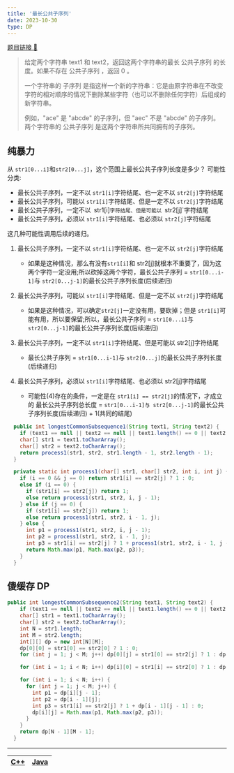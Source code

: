 ```yaml
---
title: '最长公共子序列'
date: 2023-10-30
type: DP
---
```


[题目链接 🔗](https://leetcode.cn/problems/longest-common-subsequence)

> 给定两个字符串 text1 和 text2，返回这两个字符串的最长 公共子序列 的长度。如果不存在 公共子序列 ，返回 0 。
>
> 一个字符串的 子序列 是指这样一个新的字符串：它是由原字符串在不改变字符的相对顺序的情况下删除某些字符（也可以不删除任何字符）后组成的新字符串。
>
> 例如，"ace" 是 "abcde" 的子序列，但 "aec" 不是 "abcde" 的子序列。
> 两个字符串的 公共子序列 是这两个字符串所共同拥有的子序列。

## 纯暴力

从 `str1[0...i]`和`str2[0...j]`，这个范围上最长公共子序列长度是多少？
可能性分类:

- 最长公共子序列，一定不以 `str1[i]`字符结尾、也一定不以 `str2[j]`字符结尾
- 最长公共子序列，可能以 `str1[i]`字符结尾、但是一定不以 `str2[j]`字符结尾
- 最长公共子序列，一定不以` `str1[i]`字符结尾、但是可能以 `str2[j]`字符结尾
- 最长公共子序列，必须以 `str1[i]`字符结尾、也必须以 `str2[j]`字符结尾

这几种可能性调用后续的递归。

1.  最长公共子序列，一定不以 `str1[i]`字符结尾、也一定不以 `str2[j]`字符结尾

    - 如果是这种情况，那么有没有`str1[i]`和 str2[j]就根本不重要了，因为这两个字符一定没用;所以砍掉这两个字符，最长公共子序列 = `str1[0...i-1]`与 `str2[0...j-1]`的最长公共子序列长度(后续递归)

2.  最长公共子序列，可能以 `str1[i]`字符结尾、但是一定不以 `str2[j]`字符结尾

    - 如果是这种情况，可以确定`str2[j]`一定没有用，要砍掉；但是 `str1[i]`可能有用，所以要保留;所以，最长公共子序列 = `str1[0...i]`与 `str2[0...j-1]`的最长公共子序列长度(后续递归)

3.  最长公共子序列，一定不以 `str1[i]`字符结尾、但是可能以 str2[j]字符结尾

    - 最长公共子序列 = `str1[0...i-1]`与 `str2[0...j]`的最长公共子序列长度(后续递归)

4.  最长公共子序列，必须以 `str1[i]`字符结尾、也必须以 str2[j]字符结尾
    - 可能性(4)存在的条件，一定是在 `str1[i] == str2[j]`的情况下，才成立的 最长公共子序列总长度 = `str1[0...i-1]与 str2[0...j-1]`的最长公共子序列长度(后续递归) + 1(共同的结尾)

```java
  public int longestCommonSubsequence1(String text1, String text2) {
    if (text1 == null || text2 == null || text1.length() == 0 || text2.length() == 0) return 0;
    char[] str1 = text1.toCharArray();
    char[] str2 = text2.toCharArray();
    return process1(str1, str2, str1.length - 1, str2.length - 1);
  }

  private static int process1(char[] str1, char[] str2, int i, int j) {
    if (i == 0 && j == 0) return str1[i] == str2[j] ? 1 : 0;
    else if (i == 0) {
      if (str1[i] == str2[j]) return 1;
      else return process1(str1, str2, i, j - 1);
    } else if (j == 0) {
      if (str1[i] == str2[j]) return 1;
      else return process1(str1, str2, i - 1, j);
    } else {
      int p1 = process1(str1, str2, i, j - 1);
      int p2 = process1(str1, str2, i - 1, j);
      int p3 = str1[i] == str2[j] ? 1 + process1(str1, str2, i - 1, j - 1) : 0;
      return Math.max(p1, Math.max(p2, p3));
    }
  }

```

## 傻缓存 DP

```java
public int longestCommonSubsequence2(String text1, String text2) {
    if (text1 == null || text2 == null || text1.length() == 0 || text2.length() == 0) return 0;
    char[] str1 = text1.toCharArray();
    char[] str2 = text2.toCharArray();
    int N = str1.length;
    int M = str2.length;
    int[][] dp = new int[N][M];
    dp[0][0] = str1[0] == str2[0] ? 1 : 0;
    for (int j = 1; j < M; j++) dp[0][j] = str1[0] == str2[j] ? 1 : dp[0][j - 1];

    for (int i = 1; i < N; i++) dp[i][0] = str1[i] == str2[0] ? 1 : dp[i - 1][0];

    for (int i = 1; i < N; i++) {
      for (int j = 1; j < M; j++) {
        int p1 = dp[i][j - 1];
        int p2 = dp[i - 1][j];
        int p3 = str1[i] == str2[j] ? 1 + dp[i - 1][j - 1] : 0;
        dp[i][j] = Math.max(p1, Math.max(p2, p3));
      }
    }
    return dp[N - 1][M - 1];
  }
```

<hr/>

| [C++](https://github.com/ZhengKe996/DS/blob/main/src/dp/longest_common_subsequence.cpp) | [Java](https://github.com/ZhengKe996/DS/blob/main/src/dp/longest_common_subsequence.java) |
| :-------------------------------------------------------------------------------------: | :---------------------------------------------------------------------------------------: |
